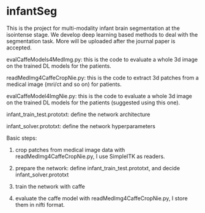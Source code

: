 # infantSeg

This is the project for multi-modality infant brain segmentation at the isointense stage. We develop deep learning based methods to deal with the segmentation task.
More will be uploaded after the journal paper is accepted.

evalCaffeModels4MedImg.py: this is the code to evaluate a whole 3d image on the trained DL models for the patients. 

readMedImg4CaffeCropNie.py: this is the code to extract 3d patches from a medical image (mri/ct and so on) for patients.

evalCaffeModel4ImgNie.py: this is the code to evaluate a whole 3d image on the trained DL models for the patients (suggested using this one).

infant_train_test.prototxt: define the network architecture

infant_solver.prototxt: define the network hyperparameters

Basic steps:

1. crop patches from medical image data with readMedImg4CaffeCropNie.py, I use SimpleITK as readers.

2. prepare the network: define infant_train_test.prototxt, and decide infant_solver.prototxt

3. train the network with caffe

4. evaluate the caffe model with readMedImg4CaffeCropNie.py, I store them in nifti format.


